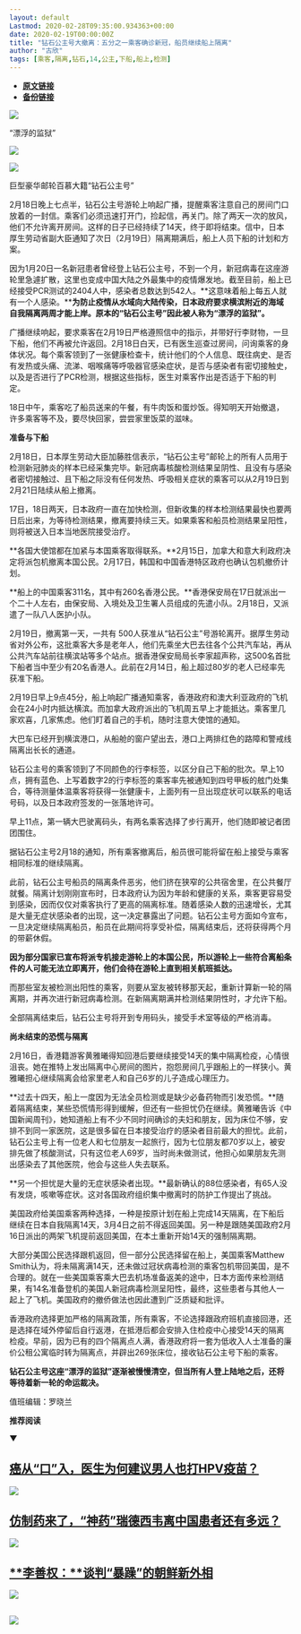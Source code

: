 ```yaml
---
layout: default
Lastmod: 2020-02-28T09:35:00.934363+00:00
date: 2020-02-19T00:00:00Z
title: "钻石公主号大撤离：五分之一乘客确诊新冠，船员继续船上隔离"
author: "古欣"
tags: [乘客,隔离,钻石,14,公主,下船,船上,检测]
---
```


* [**原文链接**](http://mp.weixin.qq.com/s?__biz=MjM5MDU1Mzg3Mw==&mid=2651250681&idx=1&sn=1397e63de665c510072dfb918ad970a1&chksm=bdb17d878ac6f4910a32df6645c7ffa6a1424edcb3349675ca60e8c312bc233e6927070eb9d2#rd)
* [**备份链接**](http://archive.is/KyVlh)


  

![](/images/post/f41406ec9ad46136ba4493dadf70b2d1.jpg)

“漂浮的监狱”

![](/images/post/5068c0a7c0924f3c134f3186e9e4ae73.jpg)  

![](/images/post/c74da57297e31f22ebada82c9e4d5632.jpg)

巨型豪华邮轮百慕大籍“钻石公主号”

2月18日晚上七点半，钻石公主号游轮上响起广播，提醒乘客注意自己的房间门口放着的一封信。乘客们必须迅速打开门，捡起信，再关门。除了两天一次的放风，他们不允许离开房间。这样的日子已经持续了14天，终于即将结束。信中，日本厚生劳动省副大臣通知了次日（2月19日）隔离期满后，船上人员下船的计划和方案。

因为1月20日一名新冠患者曾经登上钻石公主号，不到一个月，新冠病毒在这座游轮里急遽扩散，这里也变成中国大陆之外最集中的疫情爆发地。截至目前，船上已经接受PCR测试的2404人中，感染者总数达到542人。**这意味着船上每五人就有一个人感染。****为防止疫情从水域向大陆传染，日本政府要求横滨附近的海域自我隔离两周才能上岸。原本的“钻石公主号”因此被人称为“漂浮的监狱”。**

广播继续响起，要求乘客在2月19日严格遵照信中的指示，并带好行李财物，一旦下船，他们不再被允许返回。2月18日白天，已有医生巡查过房间，问询乘客的身体状况。每个乘客领到了一张健康检查卡，统计他们的个人信息、既往病史、是否有发热或头痛、流涕、咽喉痛等呼吸器官感染症状，是否与感染者有密切接触史，以及是否进行了PCR检测，根据这些指标，医生对乘客作出是否适于下船的判定。

18日中午，乘客吃了船员送来的午餐，有牛肉饭和蛋炒饭。得知明天开始撤退，许多乘客等不及，要尽快回家，尝尝家里饭菜的滋味。

**准备与下船**

2月18日，日本厚生劳动大臣加藤胜信表示，“钻石公主号”邮轮上的所有人员用于检测新冠肺炎的样本已经采集完毕。新冠病毒核酸检测结果呈阴性、且没有与感染者密切接触过、且下船之际没有任何发热、呼吸相关症状的乘客可以从2月19日到2月21日陆续从船上撤离。

17日，18日两天，日本政府一直在加快检测，但新收集的样本检测结果最快也要两日后出来，为等待检测结果，撤离要持续三天。如果乘客和船员检测结果呈阳性，则将被送入日本当地医院接受治疗。

**各国大使馆都在加紧与本国乘客取得联系。**2月15日，加拿大和意大利政府决定将派包机撤离本国公民。2月17日，韩国和中国香港特区政府也确认包机撤侨计划。

**船上的中国乘客311名，其中有260名香港公民。**香港保安局在17日就派出一个二十人左右，由保安局、入境处及卫生署人员组成的先遣小队。2月18日，又派遣了一队八人医护小队。

2月19日，撤离第一天，一共有 500人获准从“钻石公主”号游轮离开。据厚生劳动省对外公布，这批乘客大多是老年人，他们先乘坐大巴去往各个公共汽车站，再从公共汽车站前往横滨站等多个站点。据香港保安局局长李家超声称，这500名首批下船者当中至少有20名香港人。此前在2月14日，船上超过80岁的老人已经率先获准下船。

2月19日早上9点45分，船上响起广播通知乘客，香港政府和澳大利亚政府的飞机会在24小时内抵达横滨。而加拿大政府派出的飞机周五早上才能抵达。乘客里几家欢喜，几家焦虑。他们盯着自己的手机，随时注意大使馆的通知。

大巴车已经开到横滨港口，从船舱的窗户望出去，港口上两排红色的路障和警戒线隔离出长长的通道。

钻石公主号的乘客领到了不同颜色的行李标签，以区分自己下船的批次。早上10点，拥有蓝色、上写着数字2的行李标签的乘客率先被通知到四号甲板的舷门处集合，等待测量体温乘客将获得一张健康卡，上面列有一旦出现症状可以联系的电话号码，以及日本政府签发的一张落地许可。

早上11点，第一辆大巴驶离码头，有两名乘客选择了步行离开，他们随即被记者团团围住。

据钻石公主号2月18的通知，所有乘客撤离后，船员很可能将留在船上接受与乘客相同标准的继续隔离。

此前，钻石公主号船员的隔离条件恶劣，他们挤在狭窄的公共宿舍里，在公共餐厅就餐。隔离计划刚刚宣布时，日本政府认为因为年龄和健康的关系，乘客更容易受到感染，因而仅仅对乘客执行了更高的隔离标准。随着感染人数的迅速增长，尤其是大量无症状感染者的出现，这一决定暴露出了问题。钻石公主号方面如今宣布，一旦决定继续隔离船员，船员在此期间将享受补偿，隔离结束后，还将获得两个月的带薪休假。

**因为部分国家已宣布将派专机接走游轮上的本国公民，所以游轮上一些符合离船条件的人可能无法立即离开，他们会待在游轮上直到相关航班抵达。**

而那些室友被检测出阳性的乘客，则要从室友被转移那天起，重新计算新一轮的隔离期，并再次进行新冠病毒检测。在新隔离期满并检测结果阴性时，才允许下船。

全部隔离结束后，钻石公主号将开到专用码头，接受手术室等级的严格消毒。

**尚未结束的恐慌与隔离**

2月16日，香港籍游客黄雅曦得知回港后要继续接受14天的集中隔离检疫，心情很沮丧。她在推特上发出隔离中心房间的图片，抱怨房间几乎跟船上的一样狭小。黄雅曦担心继续隔离会给家里老人和自己6岁的儿子造成心理压力。

**过去十四天，船上一度因为无法全员检测或是缺少必备药物而引发恐慌。**随着隔离结束，某些恐慌情形得到缓解，但还有一些担忧仍在继续。黄雅曦告诉《中国新闻周刊》，她知道船上有不少不同时间确诊的夫妇和朋友，因为床位不够，安排不到同一家医院，这是很多留在日本接受治疗的感染者目前最大的担忧。此前，钻石公主号上有一位老人和七位朋友一起旅行，因为七位朋友都70岁以上，被安排先做了核酸测试，只有这位老人69岁，当时尚未做测试，他担心如果朋友先测出感染去了其他医院，他会与这些人失去联系。

**另一个担忧是大量的无症状感染者出现。**最新确认的88位感染者，有65人没有发烧，咳嗽等症状。这对各国政府组织集中撤离时的防护工作提出了挑战。

美国政府给美国乘客两种选择，一种是按原计划在船上完成14天隔离，在下船后继续在日本自我隔离14天，3月4日之前不得返回美国。另一种是跟随美国政府2月16日派出的两架飞机提前返回美国，在本土重新开始14天的强制隔离期。

大部分美国公民选择跟机返回，但一部分公民选择留在船上，美国乘客Matthew Smith认为，将未隔离满14天，还未做过冠状病毒检测的乘客包机带回美国，是不合理的。就在一些美国乘客乘大巴去机场准备返美的途中，日本方面传来检测结果，有14名准备登机的美国人新冠病毒检测呈阳性，最终，这些患者与其他人一起上了飞机。美国政府的撤侨做法也因此遭到广泛质疑和批评。

香港政府选择更加严格的隔离政策，所有乘客，不论选择跟政府班机直接回港，还是选择在域外停留后自行返港，在抵港后都会安排入住检疫中心接受14天的隔离检疫。早前，因为已有的四个隔离点人满，香港政府将一套为低收入人士准备的廉价公租公寓临时转为隔离点，并辟出269张床位，接收钻石公主号下船的乘客。

**钻石公主号这座“漂浮的监狱”逐渐被慢慢清空，但当所有人登上陆地之后，还将等待着新一轮的命运裁决。**

值班编辑：罗晓兰

**推荐阅读**

▼

[**癌从“口”入，医生为何建议男人也打HPV疫苗？**](http://mp.weixin.qq.com/s?__biz=MjM5MDU1Mzg3Mw==&mid=2651250641&idx=1&sn=b2648220f94fc881e51fa63a97dcdaa5&chksm=bdb17daf8ac6f4b983425f2dd254e0e1df78af5b85921cf25ffde44776950939bc1b3d92b865&scene=21#wechat_redirect)
----------------------------------------------------------------------------------------------------------------------------------------------------------------------------------------------------------------------------------------------------

[![](/images/post/eb0fc075e84aa1df93f3154c1cd99859.jpg)](http://mp.weixin.qq.com/s?__biz=MjM5MDU1Mzg3Mw==&mid=2651250641&idx=1&sn=b2648220f94fc881e51fa63a97dcdaa5&chksm=bdb17daf8ac6f4b983425f2dd254e0e1df78af5b85921cf25ffde44776950939bc1b3d92b865&scene=21#wechat_redirect)

[**仿制药来了，“神药”瑞德西韦离中国患者还有多远？**](http://mp.weixin.qq.com/s?__biz=MjM5MDU1Mzg3Mw==&mid=2651250622&idx=1&sn=a2317b41621e1d88a802d7304081e445&chksm=bdb17dc08ac6f4d6b09e45840379ce867aae273d2bb9e035a1fe570ef5b2fd54fb1fd4471803&scene=21#wechat_redirect)
-----------------------------------------------------------------------------------------------------------------------------------------------------------------------------------------------------------------------------------------------------

[![](/images/post/d5730aeed96046101fe1da4c7e59a91d.jpg)](http://mp.weixin.qq.com/s?__biz=MjM5MDU1Mzg3Mw==&mid=2651250622&idx=1&sn=a2317b41621e1d88a802d7304081e445&chksm=bdb17dc08ac6f4d6b09e45840379ce867aae273d2bb9e035a1fe570ef5b2fd54fb1fd4471803&scene=21#wechat_redirect)  

[**李善权：****谈判“暴躁”的朝鲜新外相**](http://mp.weixin.qq.com/s?__biz=MjM5MDU1Mzg3Mw==&mid=2651250530&idx=1&sn=fcb6944d275ed688ff4e6173d29f82ff&chksm=bdb17d1c8ac6f40a00be8a4820c66d21e7d684052890f3ff444a0a16f4c81af5c26d01f7461c&scene=21#wechat_redirect)
-------------------------------------------------------------------------------------------------------------------------------------------------------------------------------------------------------------------------------------------------

[![](/images/post/27f8be1c3a9b2225c42dff8ee7f7edbe.jpg)](http://mp.weixin.qq.com/s?__biz=MjM5MDU1Mzg3Mw==&mid=2651250530&idx=1&sn=fcb6944d275ed688ff4e6173d29f82ff&chksm=bdb17d1c8ac6f40a00be8a4820c66d21e7d684052890f3ff444a0a16f4c81af5c26d01f7461c&scene=21#wechat_redirect)

![](/images/post/e7d75581cc05b5b4850558294bf97f5f.jpg)
--------------------------------------------------------------------------------------------------------------------------------------------------------

